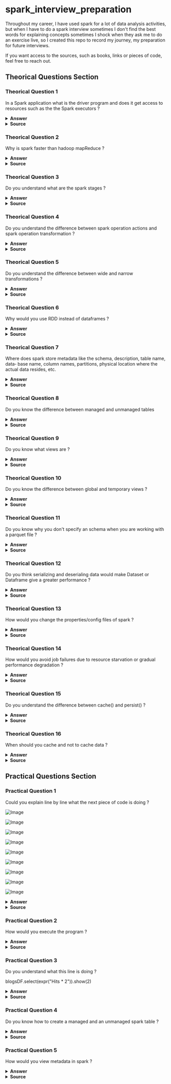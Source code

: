 # spark_interview_preparation
Throughout my career, I have used spark for a lot of data analysis activities, but when I have to do a spark interview sometimes I don't find the best words for explaining concepts sometimes I shock when they ask me to do an exercise live, so I created this repo to record my journey, my preparation for future interviews.

If you want access to the sources, such as books, links or pieces of code, feel free to reach out.

## Theorical Questions Section

### Theorical Question 1

In a Spark application what is the driver program and does it get access to resources such as the the Spark executors ?

<details><summary><b>Answer</b></summary>
Spark application consists of a driver program that is responsible for orchestrating parallel operations on the Spark cluster. The driver accesses the distributed components in the cluster—the Spark executors and cluster manager—through a SparkSession .
</details>

<details><summary><b>Source</b></summary>
learningSpark2.0 - pag 2
</details>

### Theorical Question 2

Why is spark faster than hadoop mapReduce ?

<details><summary><b>Answer</b></summary>
Spark provides in-memory storage for intermediate computations, making it much
faster than Hadoop MapReduce.
</details>

<details><summary><b>Source</b></summary>
learningSpark2.0 - pag 4
</details>

### Theorical Question 3

Do you understand what are the spark stages ?

<details><summary><b>Answer</b></summary>
As part of the DAG nodes, stages are created based on what operations can be per‐
formed serially or in parallel . Not all Spark operations can happen in a
single stage, so they may be divided into multiple stages.
</details>

<details><summary><b>Source</b></summary>
learningSpark2.0 - pag 28
</details>

### Theorical Question 4

Do you understand the difference between spark operation actions and spark operation transformation ?

<details><summary><b>Answer</b></summary>
Transformations, as the name suggests, transform a Spark DataFrame
into a new DataFrame without altering the original data, giving it the property of
immutability. Put another way, an operation such as select() or filter() will not
change the original DataFrame; instead, it will return the transformed results of the
operation as a new DataFrame.

All transformations are evaluated lazily. That is, their results are not computed immediately, but they are recorded or remembered as a lineage. A recorded lineage allows Spark, at a later time in its execution plan, to rearrange certain transformations, coalesce them, or optimize transformations into stages for more efficient execution. Lazy evaluation is Spark’s strategy for delaying execution until an action is invoked or data is “touched” (read from or written to disk).

An action triggers the lazy evaluation of all the recorded transformations.

![Image](img/exampleTransformationsActions.png "example spark trasnsformations and actions")

![Image](img/TransformationsActions.png "trasnsformations and actions")
</details>

<details><summary><b>Source</b></summary>
learningSpark2.0 - pag 28
</details>


### Theorical Question 5

Do you understand the difference between wide and narrow transformations ?

<details><summary><b>Answer</b></summary>
Transformations can be classified as having either narrow dependencies or wide
dependencies. Any transformation where a single output partition can be computed
from a single input partition is a narrow transformation. For example, in the previous

code snippet, filter() and contains() represent narrow transformations because
they can operate on a single partition and produce the resulting output partition
without any exchange of data.

However, groupBy() or orderBy() instruct Spark to perform wide transformations,
where data from other partitions is read in, combined, and written to disk. Since each partition will have its own count of the word that contains the “Spark” word in its row of data, a count ( groupBy() ) will force a shuffle of data from each of the executor’s partitions across the cluster. In this transformation, orderBy() requires output fromother partitions to compute the final aggregation.
</details>

<details><summary><b>Source</b></summary>
learningSpark2.0 - pag 30
</details>

### Theorical Question 6

Why would you use RDD instead of dataframes ?

<details><summary><b>Answer</b></summary>
There are two possible reasons:

• Are using a third-party package that’s written using RDDs

• Want to precisely instruct Spark how to do a query
</details>

<details><summary><b>Source</b></summary>
learningSpark2.0 - pag 75
</details>

### Theorical Question 7

Where does spark store metadata like the schema, description, table name, data‐
base name, column names, partitions, physical location where the actual data resides,
etc.

<details><summary><b>Answer</b></summary>
Tables hold data. Associated with each table in Spark is its relevant metadata, which is information about the table and its data: the schema, description, table name, database name, column names, partitions, physical location where the actual data resides, etc. 

All of this is stored in a central metastore.

Instead of having a separate metastore for Spark tables, Spark by default uses the
Apache Hive metastore, located at /user/hive/warehouse, to persist all the metadata
about your tables. However, you may change the default location by setting the Spark
config variable spark.sql.warehouse.dir to another location, which can be set to a
local or external distributed storage.
</details>

<details><summary><b>Source</b></summary>
learningSpark2.0 - pag 89
</details>

### Theorical Question 8

Do you know the difference between managed and unmanaged tables

<details><summary><b>Answer</b></summary>
Spark allows you to create two types of tables: managed and unmanaged. For a managed table, Spark manages both the metadata and the data in the file store. This could be a local filesystem, HDFS, or an object store such as Amazon S3 or Azure Blob. 

For an unmanaged table, Spark only manages the metadata, while you manage the data
yourself in an external data source such as Cassandra.

With a managed table, because Spark manages everything, a SQL command such as
DROP TABLE table_name deletes both the metadata and the data. With an unmanaged
table, the same command will delete only the metadata, not the actual data.
</details>

<details><summary><b>Source</b></summary>
learningSpark2.0 - pag 90
</details>


### Theorical Question 9

Do you know what views are ?

<details><summary><b>Answer</b></summary>
In addition to creating tables, Spark can create views on top of existing tables. Views can be global (visible across all SparkSession s on a given cluster) or session-scoped (visible only to a single SparkSession ), and they are temporary: they disappear after your Spark application terminates.

Creating views has a similar syntax to creating tables within a database. Once you create a view, you can query it as you would a table. The difference between a view and a table is that views don’t actually hold the data; tables persist after your Spark application terminates, but views disappear.
</details>

<details><summary><b>Source</b></summary>
learningSpark2.0 - pag 92
</details>

### Theorical Question 10

Do you know the difference between global and temporary views ?

<details><summary><b>Answer</b></summary>
The difference between temporary and global temporary views being subtle, it can be a
source of mild confusion among developers new to Spark. A temporary view is tied
to a single SparkSession within a Spark application. In contrast, a global temporary
view is visible across multiple SparkSession s within a Spark application. 

Yes, you can create multiple SparkSession s within a single Spark application—this can be handy, for example, in cases where you want to access (and combine) data from two different SparkSession s that don’t share the same Hive metastore configurations.
</details>

<details><summary><b>Source</b></summary>
learningSpark2.0 - pag 92
</details>

### Theorical Question 11

Do you know why you don't specify an schema when you are working with a parquet file ?

<details><summary><b>Answer</b></summary>
Unless you are reading from a streaming data source there’s no need to supply the
schema, because Parquet saves it as part of its metadata.
</details>

<details><summary><b>Source</b></summary>
learningSpark2.0 - pag 98
</details>

### Theorical Question 12

Do you think serializing and deserialing data would make Dataset or Dataframe give a greater performance ?

<details><summary><b>Answer</b></summary>
In “DataFrames Versus Datasets” on page 74 in Chapter 3, we outlined some of the
benefits of using Datasets—but these benefits come at a cost. As noted in the
preceding section, when Datasets are passed to higher-order functions such as fil
ter() , map() , or flatMap() that take lambdas and functional arguments, there is a
cost associated with deserializing from Spark’s internal Tungsten format into the JVM
object.

Compared to other serializers used before encoders were introduced in Spark, this
cost is minor and tolerable. However, over larger data sets and many queries, this cost accrues and can affect performance.
</details>

<details><summary><b>Source</b></summary>
learningSpark2.0 - pag 170
</details>

### Theorical Question 13

How would you change the properties/config files of spark ?

<details><summary><b>Answer</b></summary>
There are three ways you can get and set Spark properties. The first is through a set of configuration files. In your deployment’s $SPARK_HOME directory (where you installed
Spark), there are a number of config files: conf/spark-defaults.conf.template, conf/
log4j.properties.template, and conf/spark-env.sh.template. Changing the default values in these files and saving them without the .template suffix instructs Spark to use these new values.

![Image](img/ChangingConfigFiles.png "Changing Config Files")

![Image](img/ChangingConfigFilesOption3.png "Changing Config Files Option3")

</details>

<details><summary><b>Source</b></summary>
learningSpark2.0 - pag 173
</details>

### Theorical Question 14

How would you avoid job failures due to resource starvation or gradual performance degradation ?

<details><summary><b>Answer</b></summary>

When you specify compute resources as command-line arguments to spark-submit ,
as we did earlier, you cap the limit. This means that if more resources are needed later as tasks queue up in the driver due to a larger than anticipated workload, Spark cannot accommodate or allocate extra resources.
If instead you use Spark’s dynamic resource allocation configuration, the Spark driver can request more or fewer compute resources as the demand of large workloads flows and ebbs. 
In scenarios where your workloads are dynamic—that is, they vary in their
demand for compute capacity—using dynamic allocation helps to accommodate sud‐
den peaks.
One use case where this can be helpful is streaming, where the data flow volume may
be uneven. Another is on-demand data analytics, where you might have a high vol‐
ume of SQL queries during peak hours. Enabling dynamic resource allocation allows
Spark to achieve better utilization of resources, freeing executors when not in use and acquiring new ones when needed.

![Image](img/increasingResources.png "increasing Resources")

![Image](img/increasingResourcesPart2.png "increasing Resources Part 2")

</details>

<details><summary><b>Source</b></summary>
learningSpark2.0 - pag 177
</details>


### Theorical Question 15

Do you understand the difference between cache() and persist() ?

<details><summary><b>Answer</b></summary>

![Image](img/cachingData.png "caching Data")

![Image](img/cachingDataPart2.png "caching Data Part 2")

![Image](img/cachingDataPart3.png "caching Data Part 3")

</details>

<details><summary><b>Source</b></summary>
learningSpark2.0 - pag 177
</details>

### Theorical Question 16

When should you cache and not to cache data ?

<details><summary><b>Answer</b></summary>

![Image](img/whenCache.png "when cache")

</details>

<details><summary><b>Source</b></summary>
learningSpark2.0 - pag 187
</details>

## Practical Questions Section

### Practical Question 1

Could you explain line by line what the next piece of code is doing ?

![Image](img/practicalImg1_part1.png "practical Img1_part1")

![Image](img/practicalImg1_part2.png "practical Img1_part2")

![Image](img/practicalImg1_part3.png "practical Img1_part3")

![Image](img/practicalImg1_part4.png "practical Img1_part4")

![Image](img/practicalImg1_part5.png "practical Img1_part5")

![Image](img/practicalImg1_part6.png "practical Img1_part6")

![Image](img/practicalImg1_part7.png "practical Img1_part7")

![Image](img/practicalImg1_part8.png "practical Img1_part8")

![Image](img/practicalImg1_part9.png "practical Img1_part9")

<details><summary><b>Answer</b></summary>

![Image](img/practicalImg1_explanation_part1.png "practicalImg1_explanation_part1")

![Image](img/practicalImg1_explanation_part2.png "practicalImg1_explanation_part*-2")

![Image](img/practicalImg1_explanation_part3.png "practicalImg1 explanation_part3")

</details>

<details><summary><b>Source</b></summary>
learningSpark2.0 - pag 36
</details>

### Practical Question 2

How would you execute the program ?

<details><summary><b>Answer</b></summary>
$SPARK_HOME/bin/spark-submit mnmcount.py data/mnm_dataset.csv
</details>

<details><summary><b>Source</b></summary>
learningSpark2.0 - pag 37
</details>

### Practical Question 3

Do you understand what this line is doing ?

blogsDF.select(expr("Hits * 2")).show(2)

<details><summary><b>Answer</b></summary>
It is creating a columns where all of the values of the column "Hits" are multiplied by 2, and it is only showing the first 2 rows
</details>

<details><summary><b>Source</b></summary>
learningSpark2.0 - pag 55
</details>


### Practical Question 4

Do you know how to create a managed and an unmanaged spark table ?

<details><summary><b>Answer</b></summary>

![Image](img/creatingManagedTable.png "creating Managed Table")

![Image](img/creatingUnManagedTable.png "creating UnManaged Table")

</details>

<details><summary><b>Source</b></summary>
learningSpark2.0 - pag 91
</details>

### Practical Question 5

How would you view metadata in spark ?

<details><summary><b>Answer</b></summary>

![Image](img/viewingMetadata.png "viewing Metadata")

</details>

<details><summary><b>Source</b></summary>
learningSpark2.0 - pag 93
</details>
